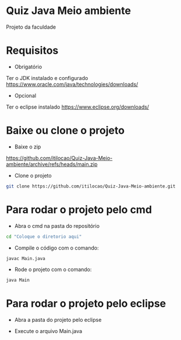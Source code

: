 # Quiz Java Meio ambiente

Projeto da faculdade

# Requisitos

- Obrigatório

Ter o JDK instalado e configurado https://www.oracle.com/java/technologies/downloads/

- Opcional

Ter o eclipse instalado https://www.eclipse.org/downloads/

# Baixe ou clone o projeto

- Baixe o zip

https://github.com/itilocao/Quiz-Java-Meio-ambiente/archive/refs/heads/main.zip

- Clone o projeto

```bash
git clone https://github.com/itilocao/Quiz-Java-Meio-ambiente.git
```

# Para rodar o projeto pelo cmd

- Abra o cmd na pasta do repositório

```bash
cd "Coloque o diretorio aqui"
```

- Compile o código com o comando:

```bash
javac Main.java
```

- Rode o projeto com o comando:

```bash
java Main
```

# Para rodar o projeto pelo eclipse

- Abra a pasta do projeto pelo eclipse

- Execute o arquivo Main.java
